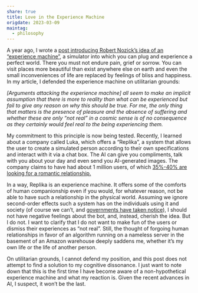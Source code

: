 ```yaml
---
share: true
title: Love in the Experience Machine
origdate: 2023-03-09
maintag:
  - philosophy
---
```

A year ago, I wrote a [post introducing Robert Nozick’s idea of an “experience machine”](https://nemology.org/2022/03/22/thoughts-on-nozicks-experience-machine/), a simulator into which you can plug and experience a perfect world. There you must not endure pain, grief or sorrow. You can visit places more beautiful than exist anywhere else on earth and even the small inconveniences of life are replaced by feelings of bliss and happiness. In my article, I defended the experience machine on utilitarian grounds:

_[Arguments attacking the experience machine] all seem to make an implicit assumption that there is more to reality than what can be experienced but fail to give any reason on why this should be true. For me, the only thing that matters is the presence of pleasure and the absence of suffering and whether these are only “not real” in a cosmic sense is of no consequence as they certainly would feel real to the being experiencing them._

My commitment to this principle is now being tested. Recently, I learned about a company called Luka, which offers a “Replika”, a system that allows the user to create a simulated person according to their own specifications and interact with it via a chat box. The AI can give you compliments, talk with you about your day and even send you AI-generated images. The company claims to have had about 1 million users, of which [35%-40% are looking for a romantic relationship.](https://khk.rwth-aachen.de/2023/01/20/5547/5547/)

In a way, Replika is an experience machine. It offers some of the comforts of human companionship even if you would, for whatever reason, not be able to have such a relationship in the physical world. Assuming we ignore second-order effects such a system has on the individuals using it and society (of course we can’t, and [governments have taken notice](https://www.reuters.com/technology/italy-bans-us-based-ai-chatbot-replika-using-personal-data-2023-02-03/)), I should not have negative feelings about the bot, and, instead, cherish the idea. But I do not. I want to clarify that I do not want to make fun of the users or dismiss their experiences as “not real”. Still, the thought of forgoing human relationships in favor of an algorithm running on a nameless server in the basement of an Amazon warehouse deeply saddens me, whether it’s my own life or the life of another person.

On utilitarian grounds, I cannot defend my position, and this post does not attempt to find a solution to my cognitive dissonance. I just want to note down that this is the first time I have become aware of a non-hypothetical experience machine and what my reaction is. Given the recent advances in AI, I suspect, it won’t be the last.
